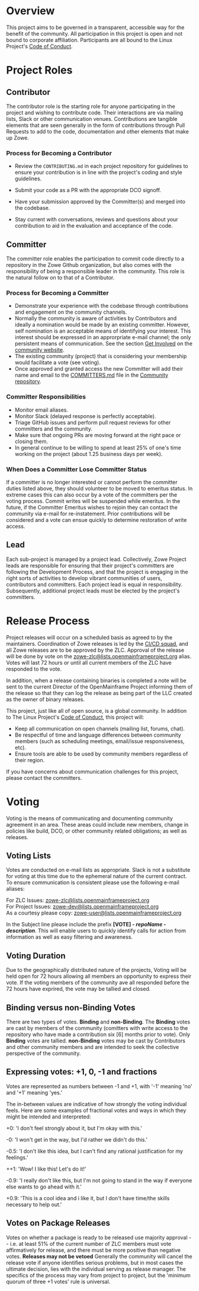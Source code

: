# Overview

This project aims to be governed in a transparent, accessible way for the benefit of the community. All participation in this project is open and not bound to corporate affiliation.  Participants are all bound to the Linux Project's [Code of Conduct](https://events.linuxfoundation.org/code-of-conduct/).

# Project Roles

## Contributor

The contributor role is the starting role for anyone participating in the project and wishing to contribute code.  Their interactions are via mailing lists, Slack or other communication venues.  Contributions are tangible elements that are seen generally in the form of contributions through Pull Requests to add to the code, documentation and other elements that make up Zowe.

### Process for Becoming a Contributor

* Review the `CONTRIBUTING.md` in each project repository for guidelines to ensure your contribution is in line with the project's coding and style guidelines.

* Submit your code as a PR with the appropriate DCO signoff.
* Have your submission approved by the Committer(s) and merged into the codebase.
* Stay current with conversations, reviews and questions about your contribution to aid in the evaluation and acceptance of the code.

## Committer

The committer role enables the participation to commit code directly to a repository in the Zowe Github organization, but also comes with the responsibility of being a responsible leader in the community.  This role is the natural follow on to that of a Contributor.

### Process for Becoming a Committer

* Demonstrate your experience with the codebase through contributions and engagement on the community channels.
* Normally the community is aware of activities by Contributors and ideally a nomination would be made by an existing committer.  However, self nomination is an acceptable means of identifying your interest.  This interest should be expressed in an approrpriate e-mail channel; the only persistent means of communication.  See the section [Get Involved](https://zowe.org/contribute/) on the [community website](https://zowe.org).
* The existing community (project) that is considering your membership would facilitate a vote (see voting).
* Once approved and granted access the new Committer will add their name and email to the [COMMITTERS.md](https://github.com/zowe/community/COMMITTERS.md) file in the [Community repository](https://github.com/zowe/community/).  

### Committer Responsibilities

* Monitor email aliases.
* Monitor Slack (delayed response is perfectly acceptable).
* Triage GitHub issues and perform pull request reviews for other committers and the community.
* Make sure that ongoing PRs are moving forward at the right pace or closing them.
* In general continue to be willing to spend at least 25% of one's time working on the project (about 1.25 business days per week).

### When Does a Committer Lose Committer Status

If a committer is no longer interested or cannot perform the committer duties listed above, they should volunteer to be moved to emeritus status. In extreme cases this can also occur by a vote of the committers per the voting process.  Commit writes will be suspended while emeritus.  In the future, if the Committer Emeritus wishes to rejoin they can contact the community via e-mail for re-instatement.  Prior contributions will be considered and a vote can ensue quickly to determine restoration of write access.

## Lead

Each sub-project is managed by a project lead.  Collectively, Zowe Project leads are responsible for ensuring that their project's committers are following the Development Process, and that the project is engaging in the right sorts of activities to develop vibrant communities of users, contributors and committers.  Each project lead is equal in responsibility.  Subsequently, additional project leads must be elected by the project's committers.

# Release Process

Project releases will occur on a scheduled basis as agreed to by the maintainers. Coordination of Zowe releases is led by the [CI/CD squad](https://github.com/zowe/community/CI-CD/Meeting%20Minutes%20and%20Recordings), and all Zowe releases are to be approved by the ZLC.  Approval of the release will be done by vote on the [zowe-zlc@lists.openmainframeproject.org](mailto:zowe-zlc@lists.openmainframeproject.org) alias.  Votes will last 72 hours or until all current members of the ZLC have responded to the vote.  

In addition, when a release containing binaries is completed a note will be sent to the current Director of the OpenMainframe Project informing them of the release so that they can log the release as being part of the LLC created as the owner of binary releases.


This project, just like all of open source, is a global community. In addition to The Linux Project's [Code of Conduct](https://events.linuxfoundation.org/code-of-conduct/), this project will:

* Keep all communication on open channels (mailing list, forums, chat).
* Be respectful of time and language differences between community members (such as scheduling meetings, email/issue responsiveness, etc).
* Ensure tools are able to be used by community members regardless of their region.

If you have concerns about communication challenges for this project, please contact the committers.

# Voting

Voting is the means of communicating and documenting community agreement in an area.  These areas could include new members, change in policies like build, DCO, or other community related obligations; as well as releases.


## Voting Lists
Votes are conducted on e-mail lists as appropriate.  Slack is not a substitute for voting at this time due to the ephemeral nature of the current contract.  To ensure communication is consistent please use the following e-mail aliases:

For ZLC Issues:  [zowe-zlc@lists.openmainframeproject.org](mailto:zowe-zlc@lists.openmainframeproject.org)   
For Project Issues:  [zowe-dev@lists.openmainframeproject.org](mailto:zowe-dev@lists.openmainframeproject.org)   
As a courtesy please copy: [zowe-user@lists.openmainframeproject.org](zowe-user@lists.openmainframeproject.org)   

In the Subject line please include the prefix **[VOTE] - *repoName* - *description***.  This will enable users to quickly identify calls for action from information as well as easy filtering and awareness.   

## Voting Duration
Due to the geographically distributed nature of the projects, Voting will be held open for 72 hours allowing all members an opportunity to express their vote.  If the voting members of the community ave all responded before the 72 hours have exprired, the vote may be tallied and closed.   

## Binding versus non-Binding Votes
There are two types of votes.  **Binding** and **non-Binding**.  The **Binding** votes are cast by members of the community (comitters with write access to the repository who have made a contribution six [6] months prior to vote).  Only **Binding** votes are tallied.  **non-Binding** votes may be cast by Contributors and other community members and are intended to seek the collective perspective of the community.

## Expressing votes: +1, 0, -1 and fractions
 Votes are represented as numbers between -1 and +1, with '-1' meaning 'no' and '+1' meaning 'yes.'

The in-between values are indicative of how strongly the voting individual feels. Here are some examples of fractional votes and ways in which they might be intended and interpreted:

+0: 'I don't feel strongly about it, but I'm okay with this.'

-0: 'I won't get in the way, but I'd rather we didn't do this.'

-0.5: 'I don't like this idea, but I can't find any rational justification for my feelings.'

++1: 'Wow! I like this! Let's do it!'

-0.9: 'I really don't like this, but I'm not going to stand in the way if everyone else wants to go ahead with it.'

+0.9: 'This is a cool idea and i like it, but I don't have time/the skills necessary to help out.'

## Votes on Package Releases
Votes on whether a package is ready to be released use majority approval -- i.e. at least 51% of the current number of ZLC members must vote affirmatively for release, and there must be more positive than negative votes. **Releases may not be vetoed** Generally the community will cancel the release vote if anyone identifies serious problems, but in most cases the ultimate decision, lies with the individual serving as release manager. The specifics of the process may vary from project to project, but the 'minimum quorum of three +1 votes' rule is universal.
